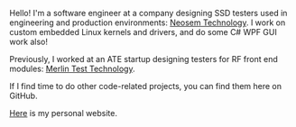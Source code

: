 Hello! I'm a software engineer at a company designing SSD testers used in engineering and production environments: [Neosem Technology](http://www.neosem.com).  I work on custom embedded Linux kernels and drivers, and do some C# WPF GUI work also! 

Previously, I worked at an ATE startup designing testers for RF front end modules: [Merlin Test Technology](https://www.merlintest.com).

If I find time to do other code-related projects, you can find them here on GitHub.

[Here](https://eridgraves.github.io/) is my personal website.

